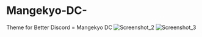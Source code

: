 # Mangekyo-DC-
Theme for Better Discord = Mangekyo DC
![Screenshot_2](https://user-images.githubusercontent.com/51513507/212427643-9d688839-7374-46e2-bfac-ee32fca3fc89.png)
![Screenshot_3](https://user-images.githubusercontent.com/51513507/212427648-b718e6a0-649b-45bf-825a-0e13626481c2.png)
